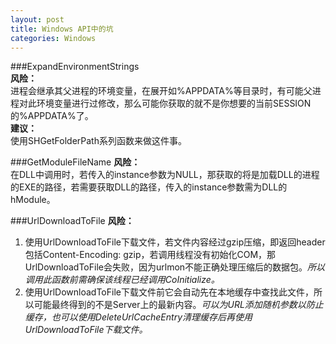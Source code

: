 ```yaml
---
layout: post
title: Windows API中的坑
categories: Windows
---
```


###ExpandEnvironmentStrings  
**风险：**  
进程会继承其父进程的环境变量，在展开如%APPDATA%等目录时，有可能父进程对此环境变量进行过修改，那么可能你获取的就不是你想要的当前SESSION的%APPDATA%了。  
**建议：**  
使用SHGetFolderPath系列函数来做这件事。

###GetModuleFileName
**风险：**  
在DLL中调用时，若传入的instance参数为NULL，那获取的将是加载DLL的进程的EXE的路径，若需要获取DLL的路径，传入的instance参数需为DLL的hModule。

###UrlDownloadToFile
**风险：**  
  1. 使用UrlDownloadToFile下载文件，若文件内容经过gzip压缩，即返回header包括Content-Encoding: gzip，若调用线程没有初始化COM，那UrlDownloadToFile会失败，因为urlmon不能正确处理压缩后的数据包。*所以调用此函数前需确保该线程已经调用CoInitialize。*  
  2. 使用UrlDownloadToFile下载文件前它会自动先在本地缓存中查找此文件，所以可能最终得到的不是Server上的最新内容。*可以为URL添加随机参数以防止缓存，也可以使用DeleteUrlCacheEntry清理缓存后再使用UrlDownloadToFile下载文件。*
